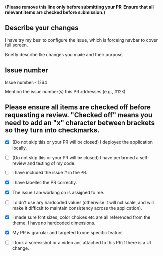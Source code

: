 **(Please remove this line only before submitting your PR. Ensure that all relevant items are checked before submission.)** 

## Describe your changes
I have try my best to configure the issue, which is forceing navbar to cover full screen.

Briefly describe the changes you made and their purpose. 

## Issue number
Issue number:- 1864


Mention the issue number(s) this PR addresses (e.g., #123).

## Please ensure all items are checked off before requesting a review. "Checked off" means you need to add an "x" character between brackets so they turn into checkmarks.

- [x] (Do not skip this or your PR will be closed) I deployed the application locally.
- [ ] (Do not skip this or your PR will be closed) I have performed a self-review and testing of my code.
- [ ] I have included the issue # in the PR.
- [x] I have labelled the PR correctly.
- [x] The issue I am working on is assigned to me.
- [ ] I didn't use any hardcoded values (otherwise it will not scale, and will make it difficult to maintain consistency across the application).
- [x] I made sure font sizes, color choices etc are all referenced from the theme. I have no hardcoded dimensions.
- [x] My PR is granular and targeted to one specific feature.
- [ ] I took a screenshot or a video and attached to this PR if there is a UI change.

